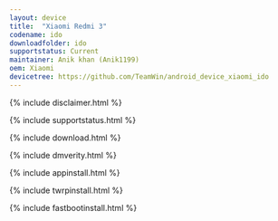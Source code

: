 ```yaml
---
layout: device
title:  "Xiaomi Redmi 3"
codename: ido
downloadfolder: ido
supportstatus: Current
maintainer: Anik khan (Anik1199)
oem: Xiaomi
devicetree: https://github.com/TeamWin/android_device_xiaomi_ido
---
```


{% include disclaimer.html %}

{% include supportstatus.html %}

{% include download.html %}

{% include dmverity.html %}

{% include appinstall.html %}

{% include twrpinstall.html %}

{% include fastbootinstall.html %}

